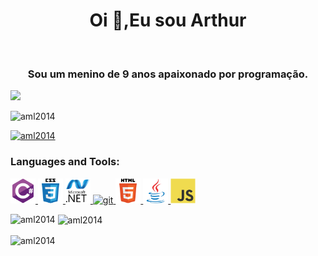 <h1 align="center">Oi 👋,Eu sou Arthur</h1>

<img width="100%" height="3px" src="https://user-images.githubusercontent.com/8989346/136876224-bac0a91f-63a8-45ea-b5fc-6618bddf2335.gif" >

<h3 align="center">Sou um menino de 9 anos apaixonado por programação.</h3>


<img src="https://yt3.ggpht.com/ytc/AKedOLQYhbluVD452Fp5G6pwXnVuHxz-qOAwyivDRcaB=s88-c-k-c0x00ffffff-no-rj">


<p align="left"> <img src="https://komarev.com/ghpvc/?username=aml2014&label=Profile%20views&color=0e75b6&style=flat" alt="aml2014" /> </p>

<p align="left"> <a href="https://github.com/ryo-ma/github-profile-trophy"><img src="https://github-profile-trophy.vercel.app/?username=aml2014" alt="aml2014" /></a> </p>


<h3 align="left">Languages and Tools:</h3>
<p align="left"> <a href="https://www.w3schools.com/cs/" target="_blank"> <img src="https://raw.githubusercontent.com/devicons/devicon/master/icons/csharp/csharp-original.svg" alt="csharp" width="40" height="40"/> </a> <a href="https://www.w3schools.com/css/" target="_blank"> <img src="https://raw.githubusercontent.com/devicons/devicon/master/icons/css3/css3-original-wordmark.svg" alt="css3" width="40" height="40"/> </a> <a href="https://dotnet.microsoft.com/" target="_blank"> <img src="https://raw.githubusercontent.com/devicons/devicon/master/icons/dot-net/dot-net-original-wordmark.svg" alt="dotnet" width="40" height="40"/> </a> <a href="https://git-scm.com/" target="_blank"> <img src="https://www.vectorlogo.zone/logos/git-scm/git-scm-icon.svg" alt="git" width="40" height="40"/> </a> <a href="https://www.w3.org/html/" target="_blank"> <img src="https://raw.githubusercontent.com/devicons/devicon/master/icons/html5/html5-original-wordmark.svg" alt="html5" width="40" height="40"/> </a> <a href="https://www.java.com" target="_blank"> <img src="https://raw.githubusercontent.com/devicons/devicon/master/icons/java/java-original.svg" alt="java" width="40" height="40"/> </a> <a href="https://developer.mozilla.org/en-US/docs/Web/JavaScript" target="_blank"> <img src="https://raw.githubusercontent.com/devicons/devicon/master/icons/javascript/javascript-original.svg" alt="javascript" width="40" height="40"/> </a> </p>

<p><img align="left" src="https://github-readme-stats.vercel.app/api/top-langs?username=aml2014&show_icons=true&locale=en&layout=compact" alt="aml2014" /></p>

<p>&nbsp;<img align="center" src="https://github-readme-stats.vercel.app/api?username=aml2014&show_icons=true&locale=en" alt="aml2014" /></p>

<p><img align="center" src="https://github-readme-streak-stats.herokuapp.com/?user=aml2014&" alt="aml2014" /></p>
